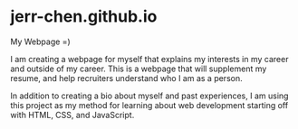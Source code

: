 # jerr-chen.github.io
My Webpage =)

I am creating a webpage for myself that explains my interests in my career and outside of my career. This is a webpage that will supplement my resume, and help recruiters understand who I am as a person.

In addition to creating a bio about myself and past experiences, I am using this project as my method for learning about web development starting off with HTML, CSS, and JavaScript.

